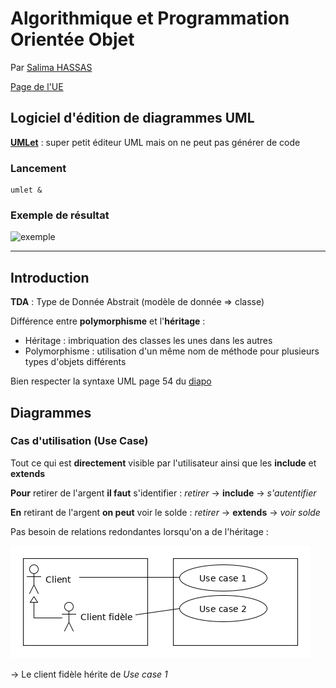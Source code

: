 # Algorithmique et Programmation Orientée Objet

Par [Salima HASSAS](https://docplayer.fr/68641307-Cours-de-programmation-orientee-objets-salima-hassas-universite-claude-bernard-lyon-1.html)

[Page de l'UE](http://offre-de-formations.univ-lyon1.fr/ue-295-12%2Falgorithmique-et-programmation-orientee-objet.html)

## Logiciel d'édition de diagrammes UML

[**UMLet**](https://www.umlet.com/) : super petit éditeur UML mais on ne peut pas générer de code

### Lancement

```shell
umlet &
```

### Exemple de résultat

![exemple](exemple.png)

---

## Introduction

**TDA** : Type de Donnée Abstrait (modèle de donnée => classe)

Différence entre **polymorphisme** et l'**héritage** :

- Héritage : imbriquation des classes les unes dans les autres
- Polymorphisme : utilisation d'un même nom de méthode pour plusieurs types d'objets différents

Bien respecter la syntaxe UML page 54 du [diapo](Cours.pdf)

## Diagrammes

### Cas d'utilisation (Use Case)

Tout ce qui est **directement** visible par l'utilisateur ainsi que les **include** et **extends**

**Pour** retirer de l'argent **il faut** s'identifier : *retirer* -> **include** -> *s'autentifier*

**En** retirant de l'argent **on peut** voir le solde : *retirer* -> **extends** -> *voir solde*

Pas besoin de relations redondantes lorsqu'on a de l'héritage :

![héritage](use_case_héritage.png)

-> Le client fidèle hérite de *Use case 1*
